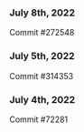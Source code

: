 ### July 8th, 2022

Commit #272548

### July 5th, 2022

Commit #314353


### July 4th, 2022

Commit #72281
